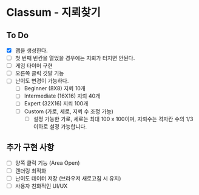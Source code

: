 # Classum - 지뢰찾기

## To Do

- [x] 맵을 생성한다.
- [ ] 첫 번째 빈칸을 열었을 경우에는 지뢰가 터지면 안된다.
- [ ] 게임 타이머 구현
- [ ] 오른쪽 클릭 깃발 기능
- [ ] 난이도 변경이 가능하다.
  - [ ] Beginner (8X8) 지뢰 10개
  - [ ] Intermediate (16X16) 지뢰 40개
  - [ ] Expert (32X16) 지뢰 100개
  - [ ] Custom (가로, 세로, 지뢰 수 조정 가능)
    - [ ] 설정 가능한 가로, 세로는 최대 100 x 100이며, 지뢰수는 격자칸 수의 1/3 이하로 설정 가능합니다.

## 추가 구현 사항

- [ ] 양쪽 클릭 기능 (Area Open)
- [ ] 렌더링 최적화
- [ ] 난이도 데이터 저장 (브라우저 새로고침 시 유지)
- [ ] 사용자 친화적인 UI/UX
